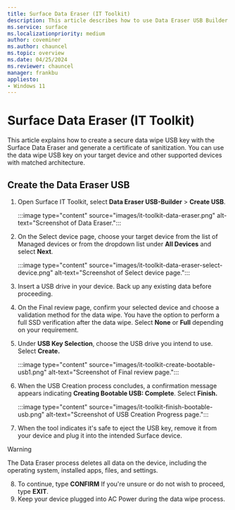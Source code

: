 ```yaml
---
title: Surface Data Eraser (IT Toolkit)
description: This article describes how to use Data Eraser USB Builder included in the Surface IT Toolkit.
ms.service: surface
ms.localizationpriority: medium
author: coveminer
ms.author: chauncel
ms.topic: overview
ms.date: 04/25/2024
ms.reviewer: chauncel
manager: frankbu
appliesto:
- Windows 11
---
```


# Surface Data Eraser (IT Toolkit)

This article explains how to create a secure data wipe USB key with the Surface Data Eraser and generate a certificate of sanitization. You can use the data wipe USB key on your target device and other supported devices with matched architecture.

## Create the Data Eraser USB

1. Open Surface IT Toolkit, select **Data Eraser USB-Builder** > **Create USB**.

    :::image type="content" source="images/it-toolkit-data-eraser.png" alt-text="Screenshot of Data Eraser.":::

2. On the Select device page, choose your target device from the list of Managed devices or from the dropdown list under **All Devices** and select **Next**.

    :::image type="content" source="images/it-toolkit-data-eraser-select-device.png" alt-text="Screenshot of Select device page.":::

3. Insert a USB drive in your device. Back up any existing data before proceeding.

4. On the Final review page, confirm your selected device and choose a validation method for the data wipe. You have the option to perform a full SSD verification after the data wipe. Select **None** or **Full** depending on your requirement.

5. Under **USB Key Selection**, choose the USB drive you intend to use. Select **Create.**

    :::image type="content" source="images/it-toolkit-create-bootable-usb1.png" alt-text="Screenshot of Final review page.":::

6. When the USB Creation process concludes, a confirmation message appears indicating **Creating Bootable USB: Complete**. Select **Finish.**

   :::image type="content" source="images/it-toolkit-finish-bootable-usb.png" alt-text="Screenshot of USB Creation Progress page.":::

7. When the tool indicates it's safe to eject the USB key, remove it from your device and plug it into the intended Surface device.

> [!WARNING]
> The Data Eraser process deletes all data on the device, including the operating system, installed apps, files, and settings.

8. To continue, type **CONFIRM** If you're unsure or do not wish to proceed, type **EXIT**.
9. Keep your device plugged into AC Power during the data wipe process.

